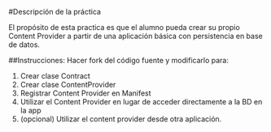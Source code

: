 #Descripción de la práctica

El propósito de esta practica es que el alumno pueda crear su propio Content Provider a partir de una aplicación básica con persistencia en base de datos.

##Instrucciones:
Hacer fork del código fuente y modificarlo para:

 1. Crear clase Contract
 2. Crear clase ContentProvider
 3. Registrar Content Provider en Manifest
 4. Utilizar el Content Provider en lugar de acceder directamente a la BD en la app
 5. (opcional) Utilizar el content provider desde otra aplicación.
